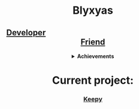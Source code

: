 <h1 align="center"><b>Blyxyas</b></h1>
<h2 align="center"><a href="https://youtu.be/dQw4w9WgXcQ">Developer</a>&emsp;&emsp;&emsp;&emsp;&emsp;&emsp;&emsp;&emsp;&emsp;&emsp;&emsp;&emsp;&emsp;&emsp;&emsp;&emsp;&emsp;<a href="https://youtu.be/0rd7erzIT8s">Friend</a></h2>
<details align="center"><summary><b>Achievements</b></summary>
<h6>...</h6>
</details>

<h1 align="center"><b>Current project:</b></h1>
<h3 align="center"><b><a href="https://github.com/Blyxyas/keepy">Keepy</b></h3>
